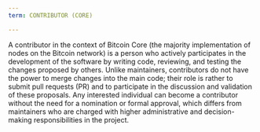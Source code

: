 ```yaml
---
term: CONTRIBUTOR (CORE)

---
```

A contributor in the context of Bitcoin Core (the majority implementation of nodes on the Bitcoin network) is a person who actively participates in the development of the software by writing code, reviewing, and testing the changes proposed by others. Unlike maintainers, contributors do not have the power to merge changes into the main code; their role is rather to submit pull requests (PR) and to participate in the discussion and validation of these proposals. Any interested individual can become a contributor without the need for a nomination or formal approval, which differs from maintainers who are charged with higher administrative and decision-making responsibilities in the project.